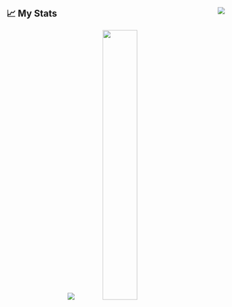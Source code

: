 <!--
- 🔭 I’m currently working on ...
- 🌱 I’m currently learning ...
- 👯 I’m looking to collaborate on ...
- 🤔 I’m looking for help with ...
- 💬 Ask me about ...
- 📫 How to reach me: ...
- 😄 Pronouns: ...
- ⚡ Fun fact: ...
-->

## 📈 My Stats &nbsp;<a style="float:right" href="https://github.com/viher3"> <img src="https://komarev.com/ghpvc/?username=viher3&label=Profile+Views&color=2e8b57&style=flat" /></a>
<p align="center">
  <img src="https://github-readme-stats.vercel.app/api?username=viher3&count_private=true&show_icons=true&theme=dark" />
  <img width = "40%"src="https://github-readme-stats.vercel.app/api/top-langs/?username=viher3&layout=compact&theme=dark" />
</p>

